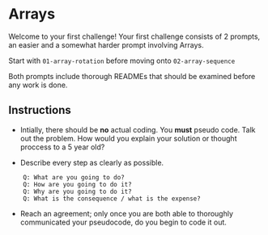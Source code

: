 # Arrays

Welcome to your first challenge! Your first challenge consists of 2 prompts, an easier and a somewhat harder prompt involving Arrays.

Start with `01-array-rotation` before moving onto `02-array-sequence` 

Both prompts include thorough READMEs that should be examined before any work is done.

## Instructions

* Intially, there should be **no** actual coding. You **must** pseudo code. Talk out the problem. How would you explain your solution or thought proccess to a 5 year old?

* Describe every step as clearly as possible. 

```
	Q: What are you going to do? 
	Q: How are you going to do it? 
	Q: Why are you going to do it? 
	Q: What is the consequence / what is the expense? 
```

* Reach an agreement; only once you are both able to thoroughly communicated your pseudocode, do you begin to code it out. 